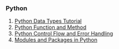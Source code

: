 ### Python

1. [Python Data Types Tutorial](https://nareshshahi.com/tutorials/python/python-data-types-tutorial)
1. [Python Function and Method](https://nareshshahi.com/public/tutorials/python/python-function-and-method)
1. [Python Control Flow and Error Handling](https://nareshshahi.com/public/tutorials/Python/python-flow-control-and-error-handling)
1. [Modules and Packages in Python](https://nareshshahi.com/public/tutorials/python/modules-and-packages-in-python)